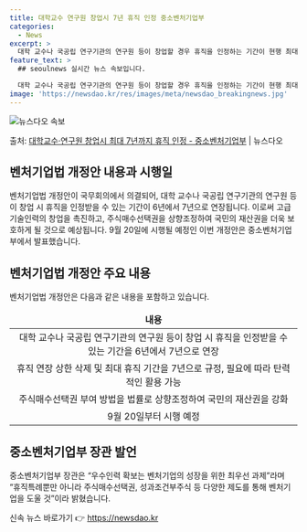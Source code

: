 ```yaml
---
title: 대학교수 연구원 창업시 7년 휴직 인정 중소벤처기업부
categories:
  - News
excerpt: >
  대학 교수나 국공립 연구기관의 연구원 등이 창업할 경우 휴직을 인정하는 기간이 현행 최대 6년에서 7년으로 …
feature_text: >
  ## seoulnews 실시간 뉴스 속보입니다.

  대학 교수나 국공립 연구기관의 연구원 등이 창업할 경우 휴직을 인정하는 기간이 현행 최대 6년에서 7년으로 …
image: 'https://newsdao.kr/res/images/meta/newsdao_breakingnews.jpg'
---
```


![뉴스다오 속보](https://newsdao.kr/res/images/meta/newsdao_breakingnews.jpg)

<p>출처: <a href="https://newsdao.kr/3317" rel="dofollow">대학교수·연구원 창업시 최대 7년까지 휴직 인정 - 중소벤처기업부</a> | 뉴스다오</p>

<h2 data-ke-size="size26">벤처기업법 개정안 내용과 시행일</h2>
벤처기업법 개정안이 국무회의에서 의결되어, 대학 교수나 국공립 연구기관의 연구원 등이 창업 시 휴직을 인정받을 수 있는 기간이 6년에서 7년으로 연장됩니다. 이로써 고급 기술인력의 창업을 촉진하고, 주식매수선택권을 상향조정하여 국민의 재산권을 더욱 보호하게 될 것으로 예상됩니다. 9월 20일에 시행될 예정인 이번 개정안은 중소벤처기업부에서 발표했습니다.

<h2 data-ke-size="size26">벤처기업법 개정안 주요 내용</h2>
<p data-ke-size="size16">벤처기업법 개정안은 다음과 같은 내용을 포함하고 있습니다.</p>
<table>
<thead>
<tr>
<td style="text-align: center; height: 17px;"><b>내용</b></td>
</tr>
</thead>
<tbody>
<tr>
<td style="text-align: center; height: 17px;">대학 교수나 국공립 연구기관의 연구원 등이 창업 시 휴직을 인정받을 수 있는 기간을 6년에서 7년으로 연장</td>
</tr>
<tr>
<td style="text-align: center; height: 17px;">휴직 연장 상한 삭제 및 최대 휴직 기간을 7년으로 규정, 필요에 따라 탄력적인 활용 가능</td>
</tr>
<tr>
<td style="text-align: center; height: 17px;">주식매수선택권 부여 방법을 법률로 상향조정하여 국민의 재산권을 강화</td>
</tr>
<tr>
<td style="text-align: center; height: 17px;">9월 20일부터 시행 예정</td>
</tr>
</tbody>
</table>

<h2 data-ke-size="size26">중소벤처기업부 장관 발언</h2>
<p data-ke-size="size16">중소벤처기업부 장관은 “우수인력 확보는 벤처기업의 성장을 위한 최우선 과제”라며 “휴직특례뿐만 아니라 주식매수선택권, 성과조건부주식 등 다양한 제도를 통해 벤처기업을 도울 것”이라 밝혔습니다.</p>
 

신속 뉴스 바로가기 👉 <a href="https://newsdao.kr" rel="dofollow">https://newsdao.kr</a>


